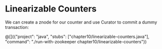 # Linearizable Counters

We can create a znode for our counter and use Curator to commit a dummy
transaction:

@[]({"project": "java", "stubs": ["chapter10/linearizable-counters.java"], "command": "./run-with-zookeeper chapter10/linearizable-counters"})

